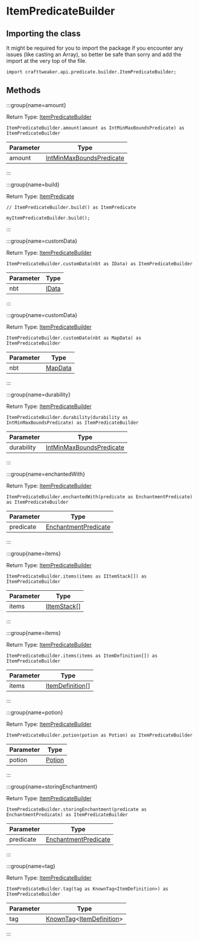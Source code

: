 # ItemPredicateBuilder

## Importing the class

It might be required for you to import the package if you encounter any issues (like casting an Array), so better be safe than sorry and add the import at the very top of the file.
```zenscript
import crafttweaker.api.predicate.builder.ItemPredicateBuilder;
```


## Methods

:::group{name=amount}

Return Type: [ItemPredicateBuilder](/vanilla/api/predicate/builder/ItemPredicateBuilder)

```zenscript
ItemPredicateBuilder.amount(amount as IntMinMaxBoundsPredicate) as ItemPredicateBuilder
```

| Parameter |                                    Type                                     |
|-----------|-----------------------------------------------------------------------------|
| amount    | [IntMinMaxBoundsPredicate](/vanilla/api/predicate/IntMinMaxBoundsPredicate) |


:::

:::group{name=build}

Return Type: [ItemPredicate](/vanilla/api/predicate/ItemPredicate)

```zenscript
// ItemPredicateBuilder.build() as ItemPredicate

myItemPredicateBuilder.build();
```

:::

:::group{name=customData}

Return Type: [ItemPredicateBuilder](/vanilla/api/predicate/builder/ItemPredicateBuilder)

```zenscript
ItemPredicateBuilder.customData(nbt as IData) as ItemPredicateBuilder
```

| Parameter |               Type               |
|-----------|----------------------------------|
| nbt       | [IData](/vanilla/api/data/IData) |


:::

:::group{name=customData}

Return Type: [ItemPredicateBuilder](/vanilla/api/predicate/builder/ItemPredicateBuilder)

```zenscript
ItemPredicateBuilder.customData(nbt as MapData) as ItemPredicateBuilder
```

| Parameter |                 Type                 |
|-----------|--------------------------------------|
| nbt       | [MapData](/vanilla/api/data/MapData) |


:::

:::group{name=durability}

Return Type: [ItemPredicateBuilder](/vanilla/api/predicate/builder/ItemPredicateBuilder)

```zenscript
ItemPredicateBuilder.durability(durability as IntMinMaxBoundsPredicate) as ItemPredicateBuilder
```

| Parameter  |                                    Type                                     |
|------------|-----------------------------------------------------------------------------|
| durability | [IntMinMaxBoundsPredicate](/vanilla/api/predicate/IntMinMaxBoundsPredicate) |


:::

:::group{name=enchantedWith}

Return Type: [ItemPredicateBuilder](/vanilla/api/predicate/builder/ItemPredicateBuilder)

```zenscript
ItemPredicateBuilder.enchantedWith(predicate as EnchantmentPredicate) as ItemPredicateBuilder
```

| Parameter |                                Type                                 |
|-----------|---------------------------------------------------------------------|
| predicate | [EnchantmentPredicate](/vanilla/api/predicate/EnchantmentPredicate) |


:::

:::group{name=items}

Return Type: [ItemPredicateBuilder](/vanilla/api/predicate/builder/ItemPredicateBuilder)

```zenscript
ItemPredicateBuilder.items(items as IItemStack[]) as ItemPredicateBuilder
```

| Parameter |                     Type                     |
|-----------|----------------------------------------------|
| items     | [IItemStack](/vanilla/api/item/IItemStack)[] |


:::

:::group{name=items}

Return Type: [ItemPredicateBuilder](/vanilla/api/predicate/builder/ItemPredicateBuilder)

```zenscript
ItemPredicateBuilder.items(items as ItemDefinition[]) as ItemPredicateBuilder
```

| Parameter |                         Type                         |
|-----------|------------------------------------------------------|
| items     | [ItemDefinition](/vanilla/api/item/ItemDefinition)[] |


:::

:::group{name=potion}

Return Type: [ItemPredicateBuilder](/vanilla/api/predicate/builder/ItemPredicateBuilder)

```zenscript
ItemPredicateBuilder.potion(potion as Potion) as ItemPredicateBuilder
```

| Parameter |                    Type                    |
|-----------|--------------------------------------------|
| potion    | [Potion](/vanilla/api/item/alchemy/Potion) |


:::

:::group{name=storingEnchantment}

Return Type: [ItemPredicateBuilder](/vanilla/api/predicate/builder/ItemPredicateBuilder)

```zenscript
ItemPredicateBuilder.storingEnchantment(predicate as EnchantmentPredicate) as ItemPredicateBuilder
```

| Parameter |                                Type                                 |
|-----------|---------------------------------------------------------------------|
| predicate | [EnchantmentPredicate](/vanilla/api/predicate/EnchantmentPredicate) |


:::

:::group{name=tag}

Return Type: [ItemPredicateBuilder](/vanilla/api/predicate/builder/ItemPredicateBuilder)

```zenscript
ItemPredicateBuilder.tag(tag as KnownTag<ItemDefinition>) as ItemPredicateBuilder
```

| Parameter |                                                 Type                                                 |
|-----------|------------------------------------------------------------------------------------------------------|
| tag       | [KnownTag](/vanilla/api/tag/type/KnownTag)&lt;[ItemDefinition](/vanilla/api/item/ItemDefinition)&gt; |


:::


